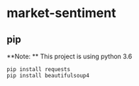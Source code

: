 # market-sentiment

## pip

**Note: ** This project is using python 3.6

```
pip install requests
pip install beautifulsoup4
```
